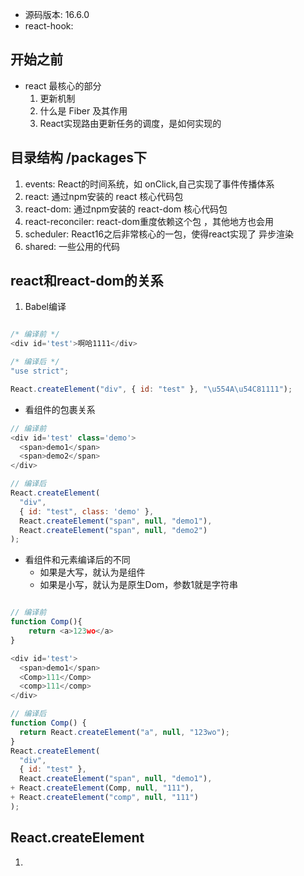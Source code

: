 - 源码版本: 16.6.0
- react-hook: 

## 开始之前
- react 最核心的部分
    1. 更新机制
    2. 什么是 Fiber 及其作用
    3. React实现路由更新任务的调度，是如何实现的
## 目录结构 /packages下
1. events: React的时间系统，如 onClick,自己实现了事件传播体系
2. react: 通过npm安装的 react 核心代码包
3. react-dom: 通过npm安装的 react-dom 核心代码包
4. react-reconciler: react-dom重度依赖这个包 ，其他地方也会用
5. scheduler: React16之后非常核心的一包，使得react实现了 异步渲染
6. shared: 一些公用的代码

## react和react-dom的关系

1. Babel编译
   
```javascript

/* 编译前 */
<div id='test'>啊哈1111</div>

/* 编译后 */
"use strict";

React.createElement("div", { id: "test" }, "\u554A\u54C81111");
```

- 看组件的包裹关系 

```javascript
// 编译前 
<div id='test' class='demo'>
  <span>demo1</span>
  <span>demo2</span>
</div>

// 编译后
React.createElement(
  "div",
  { id: "test", class: 'demo' },
  React.createElement("span", null, "demo1"),
  React.createElement("span", null, "demo2")
);
```

- 看组件和元素编译后的不同 
  - 如果是大写，就认为是组件
  - 如果是小写，就认为是原生Dom，参数1就是字符串
  
```javascript

// 编译前 
function Comp(){
	return <a>123wo</a>
}

<div id='test'>
  <span>demo1</span>
  <Comp>111</Comp>
  <comp>111</comp>
</div>

// 编译后
function Comp() {
  return React.createElement("a", null, "123wo");
}
React.createElement(
  "div",
  { id: "test" },
  React.createElement("span", null, "demo1"),
+ React.createElement(Comp, null, "111"),
+ React.createElement("comp", null, "111")
);

```
 
## React.createElement

1. 